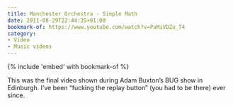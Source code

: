 ```yaml
---
title: Manchester Orchestra - Simple Math
date: 2011-08-29T22:44:35+01:00
bookmark-of: https://www.youtube.com/watch?v=PaMiVDZu_T4
category:
- Video
- Music videos
---
```

{% include 'embed' with bookmark-of %}

This was the final video shown during Adam Buxton’s BUG show in Edinburgh. I’ve been “fucking the replay button” (you had to be there) ever since.
